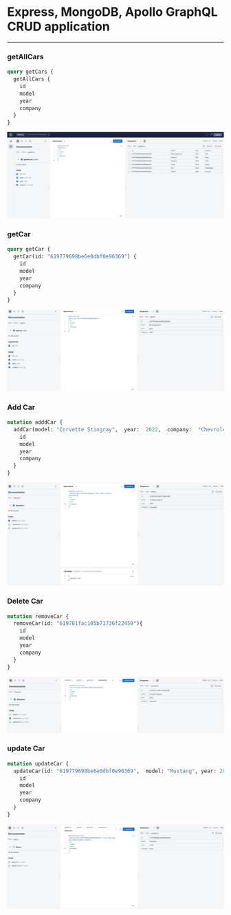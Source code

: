 # Express, MongoDB, Apollo GraphQL CRUD application

---
### getAllCars

```graphql
query getCars {
  getAllCars {
    id
    model
    year
    company
  }
}
```
![getAllCars](https://raw.githubusercontent.com/indahud/nodejs-graphql-mongodb-starter/main/static/getAllCars.png)
### getCar

```graphql
query getCar {
  getCar(id: "619779698be6e0dbf0e96369") {
    id
    model
    year
    company
  }
}
```
![addCar](https://raw.githubusercontent.com/indahud/nodejs-graphql-mongodb-starter/main/static/getCar.png)

### Add Car

```graphql
mutation adddCar {
  addCar(model: "Corvette Stingray",  year:  2022,  company:  "Chevrolet"){
    id
    model
    year
    company
  }
}
```
![addCar](https://raw.githubusercontent.com/indahud/nodejs-graphql-mongodb-starter/main/static/addCar.png)

### Delete Car

```graphql
mutation removeCar {
  removeCar(id: "619781fac105b71736f22450"){
    id
    model
    year
    company
  }
}
```
![removeCar](https://raw.githubusercontent.com/indahud/nodejs-graphql-mongodb-starter/main/static/removeCar.png)

### update Car

```graphql
mutation updateCar {
  updateCar(id: "619779698be6e0dbf0e96369",  model: "Mustang", year: 2020, company: "Ford") {
    id
    model
    year
    company
  }
} 
```
![updateCar](https://raw.githubusercontent.com/indahud/nodejs-graphql-mongodb-starter/main/static/updateCar.png)